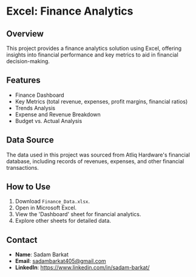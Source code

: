 # Excel: Finance Analytics

## Overview

This project provides a finance analytics solution using Excel, offering insights into financial performance and key metrics to aid in financial decision-making.

## Features

- Finance Dashboard
- Key Metrics (total revenue, expenses, profit margins, financial ratios)
- Trends Analysis
- Expense and Revenue Breakdown
- Budget vs. Actual Analysis

## Data Source

The data used in this project was sourced from Atliq Hardware's financial database, including records of revenues, expenses, and other financial transactions.

## How to Use

1. Download `Finance_Data.xlsx`.
2. Open in Microsoft Excel.
3. View the 'Dashboard' sheet for financial analytics.
4. Explore other sheets for detailed data.

## Contact

- **Name**: Sadam Barkat
- **Email**: sadambarkat405@gmail.com
- **LinkedIn**: https://www.linkedin.com/in/sadam-barkat/
